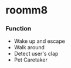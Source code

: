 # roomm8
<h3>Function</h3>
<ul>
<li>Wake up and escape</li>
<li>Walk around</li>
<li>Detect user's clap</li>
<li>Pet Caretaker</li>
</ul>
